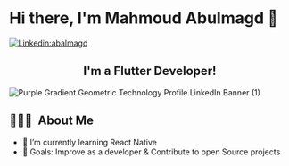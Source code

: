 # Hi there, I'm Mahmoud Abulmagd  👋 
[![Linkedin:abalmagd](https://img.shields.io/badge/-abalmagd-blue?style=flat-square&logo=Linkedin&logoColor=white&link=https://www.linkedin.com/in/abalmagd/)](https://www.linkedin.com/in/abalmagd/)
<!-- ![GitHub followers](https://img.shields.io/github/followers/abalmagd?label=Follow&style=social)
<img alt = "profile views" src="https://komarev.com/ghpvc/?username=abalmagd&color=brightgreen"> -->

<h2 align="center"> I'm a Flutter Developer!</h1>

![Purple Gradient Geometric Technology Profile LinkedIn Banner  (1)](https://user-images.githubusercontent.com/88105077/157883808-762a27a1-c1c5-447c-80a1-fb892f511393.png)


## 👨🏻‍💻 &nbsp;About Me

- 🌱 I’m currently learning React Native
- 🥅 Goals: Improve as a developer & Contribute to open Source projects

